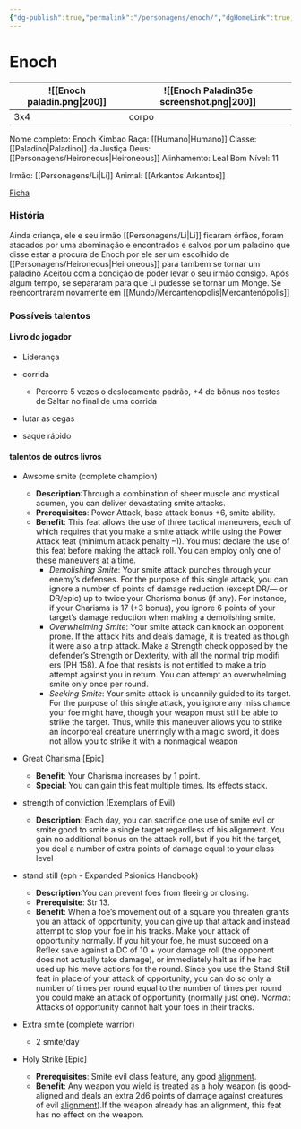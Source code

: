 ```yaml
---
{"dg-publish":true,"permalink":"/personagens/enoch/","dgHomeLink":true,"dgPassFrontmatter":false}
---
```


 
# Enoch
![[Enoch paladin.png\|200]] | ![[Enoch Paladin35e screenshot.png\|200]]
---|---
3x4|corpo


Nome completo: Enoch Kimbao
Raça: [[Humano|Humano]]
Classe: [[Paladino|Paladino]] da Justiça
Deus: [[Personagens/Heironeous|Heironeous]]
Alinhamento: Leal Bom
Nível: 11

Irmão: [[Personagens/Li|Li]]
Animal: [[Arkantos|Arkantos]]

[Ficha](https://docs.google.com/spreadsheets/d/1N_DWE0-fEj9ikydNN_grxt86FTaS__yTqt4nsGQJN5Y/edit#gid=16228907)

### História
Ainda criança, ele e seu irmão [[Personagens/Li|Li]] ficaram órfãos, foram atacados por uma abominação e encontrados e salvos por um paladino que disse estar a procura de Enoch por ele ser um escolhido de [[Personagens/Heironeous|Heironeous]] para também se tornar um paladino
Aceitou com a condição de poder levar o seu irmão consigo.
Após algum tempo, se separaram para que Li pudesse se tornar um Monge.
Se reencontraram novamente em [[Mundo/Mercantenopolis|Mercantenópolis]]

### Possíveis talentos
#### Livro do jogador
- Liderança

- corrida
	- Percorre 5 vezes o deslocamento padrão, +4 de bônus nos testes de Saltar no final de uma corrida

- lutar as cegas

- saque rápido

#### talentos de outros livros

- Awsome smite (complete champion)
	- **Description**:Through a combination of sheer muscle and mystical acumen, you can deliver devastating smite attacks.
	- **Prerequisites**: Power Attack, base attack bonus +6, smite ability.
	- **Benefit**: This feat allows the use of three tactical maneuvers, each of which requires that you make a smite attack while using the Power Attack feat (minimum attack penalty –1). You must declare the use of this feat before making the attack roll. You can employ only one of these maneuvers at a time. 
		- *Demolishing Smite*: Your smite attack punches through your enemy’s defenses. For the purpose of this single attack, you can ignore a number of points of damage reduction (except DR/— or DR/epic) up to twice your Charisma bonus (if any). For instance, if your Charisma is 17 (+3 bonus), you ignore 6 points of your target’s damage reduction when making a demolishing smite.
		- *Overwhelming Smite*: Your smite attack can knock an opponent prone. If the attack hits and deals damage, it is treated as though it were also a trip attack. Make a Strength check opposed by the defender’s Strength or Dexterity, with all the normal trip modifi ers (PH 158). A foe that resists is not entitled to make a trip attempt against you in return. You can attempt an overwhelming smite only once per round. 
		- *Seeking Smite*: Your smite attack is uncannily guided to its target. For the purpose of this single attack, you ignore any miss chance your foe might have, though your weapon must still be able to strike the target. Thus, while this maneuver allows you to strike an incorporeal creature unerringly with a magic sword, it does not allow you to strike it with a nonmagical weapon

- Great Charisma [Epic]
	- **Benefit**: Your Charisma increases by 1 point.
	- **Special**: You can gain this feat multiple times. Its effects stack.

- strength of conviction (Exemplars of Evil)
	- **Description**: Each day, you can sacrifice one use of smite evil or smite good to smite a single target regardless of his alignment. You gain no additional bonus on the attack roll, but if you hit the target, you deal a number of extra points of damage equal to your class level

- stand still (eph - Expanded Psionics Handbook)
	- **Description**:You can prevent foes from fleeing or closing.
	- **Prerequisite**: Str 13.
	- **Benefit**: When a foe’s movement out of a square you threaten grants you an attack of opportunity, you can give up that attack and instead attempt to stop your foe in his tracks. Make your attack of opportunity normally. If you hit your foe, he must succeed on a Reflex save against a DC of 10 + your damage roll (the opponent does not actually take damage), or immediately halt as if he had used up his move actions for the round. Since you use the Stand Still feat in place of your attack of opportunity, you can do so only a number of times per round equal to the number of times per round you could make an attack of opportunity (normally just one). *Normal*: Attacks of opportunity cannot halt your foes in their tracks.

- Extra smite (complete warrior)
	- 2 smite/day

- Holy Strike [Epic]
	- **Prerequisites**: Smite evil class feature, any good [alignment](https://www.d20srd.org/srd/description.htm#alignment).
	- **Benefit**: Any weapon you wield is treated as a holy weapon (is good-aligned and deals an extra 2d6 points of damage against creatures of evil [alignment](https://www.d20srd.org/srd/description.htm#alignment)).If the weapon already has an alignment, this feat has no effect on the weapon.